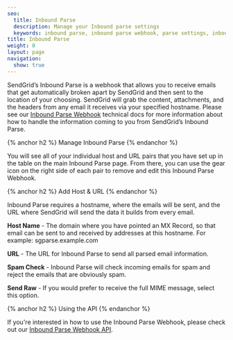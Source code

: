 ```yaml
---
seo:
  title: Inbound Parse
  description: Manage your Inbound parse settings
  keywords: inbound parse, inbound parse webhook, parse settings, inbound parse settings
title: Inbound Parse
weight: 0
layout: page
navigation:
  show: true
---
```


SendGrid’s Inbound Parse is a webhook that allows you to receive emails that get automatically broken apart by SendGrid and then sent to the location of your choosing. SendGrid will grab the content, attachments, and the headers from any email it receives via your specified hostname. Please see our [Inbound Parse Webhook]({{root_url}}/API_Reference/Webhooks/parse.html) technical docs for more information about how to handle the information coming to you from SendGrid’s Inbound Parse.

{% anchor h2 %}
Manage Inbound Parse
{% endanchor %}

You will see all of your individual host and URL pairs that you have set up in the table on the main Inbound Parse page. From there, you can use the gear icon on the right side of each pair to remove and edit this Inbound Parse Webhook.

{% anchor h2 %}
Add Host & URL
{% endanchor %}

Inbound Parse requires a hostname, where the emails will be sent, and the URL where SendGrid will send the data it builds from every email.

**Host Name** - The domain where you have pointed an MX Record, so that email can be sent to and received by addresses at this hostname. For example: sgparse.example.com

**URL** - The URL for Inbound Parse to send all parsed email information.

**Spam Check** - Inbound Parse will check incoming emails for spam and reject the emails that are obviously spam.

**Send Raw** - If you would prefer to receive the full MIME message, select this option.

{% anchor h2 %}
Using the API
{% endanchor %}

If you're interested in how to use the Inbound Parse Webhook, please check out our [Inbound Parse Webhook API]({{root_url}}/API_Reference/Web_API_v3/Webhooks/parse.html).
